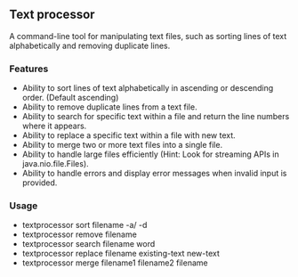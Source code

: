 ## Text processor
A command-line tool for manipulating text files, such as sorting lines of text alphabetically and removing duplicate lines.

### Features
- Ability to sort lines of text alphabetically in ascending or descending order.
(Default ascending)
- Ability to remove duplicate lines from a text file.
- Ability to search for specific text within a file and return the line numbers where it appears.
- Ability to replace a specific text within a file with new text.
- Ability to merge two or more text files into a single file.
- Ability to handle large files efficiently (Hint: Look for streaming APIs in java.nio.file.Files).
- Ability to handle errors and display error messages when invalid input is provided.

### Usage
- textprocessor sort filename -a/ -d
- textprocessor remove filename
- textprocessor search filename word
- textprocessor replace filename existing-text new-text
- textprocessor merge filename1 filename2 filename